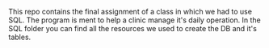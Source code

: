 This repo contains the final assignment of a class in which we had to use SQL. The program is ment to help a clinic manage it's daily operation. In the SQL folder you can find all the resources we used to create the DB and it's tables.
